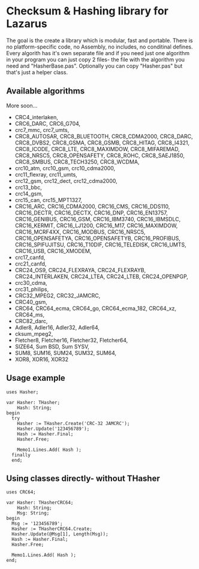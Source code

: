 # Checksum & Hashing library for Lazarus

The goal is the create a library which is modular, fast and portable. There is no platform-specific code, no Assembly, no includes, no conditinal defines. Every algorith has it's own separate file and if you need just one algorithm in your program you can just copy 2 files- the file with the algorithm you need and "HasherBase.pas". Optionally you can copy "Hasher.pas" but that's just a helper class.

## Available algorithms

More soon...

* CRC4_interlaken,
* CRC6_DARC, CRC6_G704,
* crc7_mmc, crc7_umts, 
* CRC8_AUTOSAR, CRC8_BLUETOOTH, CRC8_CDMA2000, CRC8_DARC, CRC8_DVBS2, CRC8_GSMA, CRC8_GSMB, CRC8_HITAG, CRC8_I4321, CRC8_ICODE, CRC8_LTE, CRC8_MAXIMDOW, CRC8_MIFAREMAD, CRC8_NRSC5, CRC8_OPENSAFETY, CRC8_ROHC, CRC8_SAEJ1850, CRC8_SMBUS, CRC8_TECH3250, CRC8_WCDMA,
* crc10_atm, crc10_gsm, crc10_cdma2000,
* crc11_flexray, crc11_umts,
* crc12_gsm, crc12_dect, crc12_cdma2000,
* crc13_bbc,
* crc14_gsm,
* crc15_can, crc15_MPT1327,
* CRC16_ARC, CRC16_CDMA2000, CRC16_CMS, CRC16_DDS110, CRC16_DECTR, CRC16_DECTX, CRC16_DNP, CRC16_EN13757, CRC16_GENIBUS, CRC16_GSM, CRC16_IBM3740, CRC16_IBMSDLC, CRC16_KERMIT, CRC16_LJ1200, CRC16_M17, CRC16_MAXIMDOW, CRC16_MCRF4XX, CRC16_MODBUS, CRC16_NRSC5, CRC16_OPENSAFETYA, CRC16_OPENSAFETYB, CRC16_PROFIBUS, CRC16_SPIFUJITSU, CRC16_T10DIF, CRC16_TELEDISK, CRC16_UMTS, CRC16_USB, CRC16_XMODEM,
* crc17_canfd,
* crc21_canfd,
* CRC24_OS9, CRC24_FLEXRAYA, CRC24_FLEXRAYB, CRC24_INTERLAKEN, CRC24_LTEA, CRC24_LTEB, CRC24_OPENPGP,
* crc30_cdma,
* crc31_philips,
* CRC32_MPEG2, CRC32_JAMCRC,
* CRC40_gsm,
* CRC64, CRC64_ecma, CRC64_go, CRC64_ecma_182, CRC64_xz, CRC64_ms,  
* CRC82_darc,
* Adler8, Adler16, Adler32, Adler64,
* cksum_mpeg2,
* Fletcher8, Fletcher16, Fletcher32, Fletcher64,
* SIZE64, Sum BSD, Sum SYSV,
* SUM8, SUM16, SUM24, SUM32, SUM64,
* XOR8, XOR16, XOR32

## Usage example

    uses Hasher;
  
    var Hasher: THasher;
        Hash: String;
    begin
      try
        Hasher := THasher.Create('CRC-32 JAMCRC');
        Hasher.Update('123456789');
        Hash := Hasher.Final;
        Hasher.Free;
        
        Memo1.Lines.Add( Hash );
      finally
      end; 

## Using classes directly- without THasher

    uses CRC64;
    
    var Hasher: THasherCRC64;
        Hash: String;
        Msg: String;
    begin
      Msg := '123456789';
      Hasher := THasherCRC64.Create;
      Hasher.Update(@Msg[1], Length(Msg));
      Hash := Hasher.Final;
      Hasher.Free;
    
      Memo1.Lines.Add( Hash );
    end;
